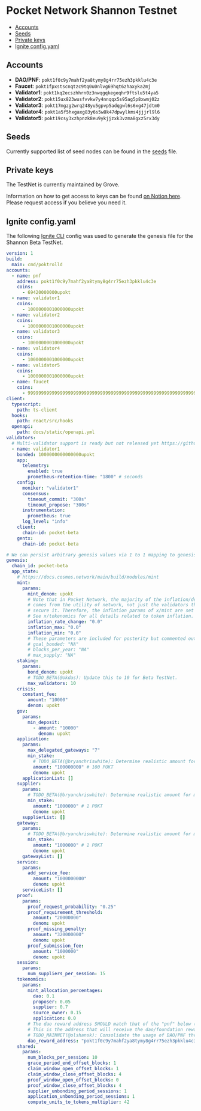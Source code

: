 # Pocket Network Shannon Testnet <!-- omit in toc -->

- [Accounts](#accounts)
- [Seeds](#seeds)
- [Private keys](#private-keys)
- [Ignite config.yaml](#ignite-configyaml)

## Accounts

- **DAO/PNF**: `pokt1f0c9y7mahf2ya8tymy8g4rr75ezh3pkklu4c3e`
- **Faucet**: `pokt1fpxstscnqtzc9tq0u0nlvg69hqt6zhaxyka2mj`
- **Validator1**: `pokt1kq2ecszhhrn0z3nwqgqkegeqhr9ftslu5t4ya5`
- **Validator2**: `pokt15ux823wusfvvkw7y4nnqqx5s95ag5p8xwmj02z`
- **Validator3**: `pokt17mgzg2wrq248yu5gpvp5adqgwl6s6xg47jdtm0`
- **Validator4**: `pokt1a5f5hxgaxg83y6s5w8k47dpwylkms4jjjrl9l6`
- **Validator5**: `pokt19csy3xzhpnzk8eu9ykjjzxk3vzma8gxz5rx3dy`

## Seeds

Currently supported list of seed nodes can be found in the [seeds](./seeds) file.

## Private keys

The TestNet is currently maintained by Grove.

Information on how to get access to keys can be found [on Notion here](https://www.notion.so/buildwithgrove/Beta-TestNet-144a36edfff6802597a1fa4c39ef3fcb?pvs=4). Please request access if you
believe you need it.

## Ignite config.yaml

The following [Ignite CLI](https://github.com/ignite/cli) config was used to
generate the genesis file for the Shannon Beta TestNet.

```yaml
version: 1
build:
  main: cmd/poktrolld
accounts:
  - name: pnf
    address: pokt1f0c9y7mahf2ya8tymy8g4rr75ezh3pkklu4c3e
    coins:
      - 69420000000upokt
  - name: validator1
    coins:
      - 1000000001000000upokt
  - name: validator2
    coins:
      - 1000000001000000upokt
  - name: validator3
    coins:
      - 1000000001000000upokt
  - name: validator4
    coins:
      - 1000000001000000upokt
  - name: validator5
    coins:
      - 1000000001000000upokt
  - name: faucet
    coins:
      - 9999999999999999999999999999999999999999999999999999999999999999upokt
client:
  typescript:
    path: ts-client
  hooks:
    path: react/src/hooks
  openapi:
    path: docs/static/openapi.yml
validators:
  # Multi-validator support is ready but not released yet https://github.com/ignite/cli/issues/4374, https://github.com/ignite/cli/pull/4409#issue-2659096643
  - name: validator1
    bonded: 1000000000000000upokt
    app:
      telemetry:
        enabled: true
        prometheus-retention-time: "1800" # seconds
    config:
      moniker: "validator1"
      consensus:
        timeout_commit: "300s"
        timeout_propose: "300s"
      instrumentation:
        prometheus: true
      log_level: "info"
    client:
      chain-id: pocket-beta
    gentx:
      chain-id: pocket-beta

# We can persist arbitrary genesis values via 1 to 1 mapping to genesis.json
genesis:
  chain_id: pocket-beta
  app_state:
    # https://docs.cosmos.network/main/build/modules/mint
    mint:
      params:
        mint_denom: upokt
        # Note that in Pocket Network, the majority of the inflation/deflation
        # comes from the utility of network, not just the validators that
        # secure it. Therefore, the inflation params of x/mint are set to 0.
        # See x/tokenomics for all details related to token inflation.
        inflation_rate_change: "0.0"
        inflation_max: "0.0"
        inflation_min: "0.0"
        # These parameters are included for posterity but commented out for clarity
        # goal_bonded: "NA"
        # blocks_per_year: "NA"
        # max_supply: "NA"
    staking:
      params:
        bond_denom: upokt
        # TODO_BETA(@okdas): Update this to 10 for Beta TestNet.
        max_validators: 10
    crisis:
      constant_fee:
        amount: "10000"
        denom: upokt
    gov:
      params:
        min_deposit:
          - amount: "10000"
            denom: upokt
    application:
      params:
        max_delegated_gateways: "7"
        min_stake:
          # TODO_BETA(@bryanchriswhite): Determine realistic amount for minimum application stake amount.
          amount: "100000000" # 100 POKT
          denom: upokt
      applicationList: []
    supplier:
      params:
        # TODO_BETA(@bryanchriswhite): Determine realistic amount for minimum gateway stake amount.
        min_stake:
          amount: "1000000" # 1 POKT
          denom: upokt
      supplierList: []
    gateway:
      params:
        # TODO_BETA(@bryanchriswhite): Determine realistic amount for minimum gateway stake amount.
        min_stake:
          amount: "1000000" # 1 POKT
          denom: upokt
      gatewayList: []
    service:
      params:
        add_service_fee:
          amount: "1000000000"
          denom: upokt
      serviceList: []
    proof:
      params:
        proof_request_probability: "0.25"
        proof_requirement_threshold:
          amount: "20000000"
          denom: upokt
        proof_missing_penalty:
          amount: "320000000"
          denom: upokt
        proof_submission_fee:
          amount: "1000000"
          denom: upokt
    session:
      params:
        num_suppliers_per_session: 15
    tokenomics:
      params:
        mint_allocation_percentages:
          dao: 0.1
          proposer: 0.05
          supplier: 0.7
          source_owner: 0.15
          application: 0.0
        # The dao reward address SHOULD match that of the "pnf" below (i.e. `make poktrolld_addr ACC_NAME=pnf`).
        # This is the address that will receive the dao/foundation rewards during claim settlement (global mint TLM).
        # TODO_MAINNET(@olshansk): Consolidate the usage of DAO/PNF throughout the configs & codebase.
        dao_reward_address: "pokt1f0c9y7mahf2ya8tymy8g4rr75ezh3pkklu4c3e"
    shared:
      params:
        num_blocks_per_session: 10
        grace_period_end_offset_blocks: 1
        claim_window_open_offset_blocks: 1
        claim_window_close_offset_blocks: 4
        proof_window_open_offset_blocks: 0
        proof_window_close_offset_blocks: 4
        supplier_unbonding_period_sessions: 1
        application_unbonding_period_sessions: 1
        compute_units_to_tokens_multiplier: 42
```
